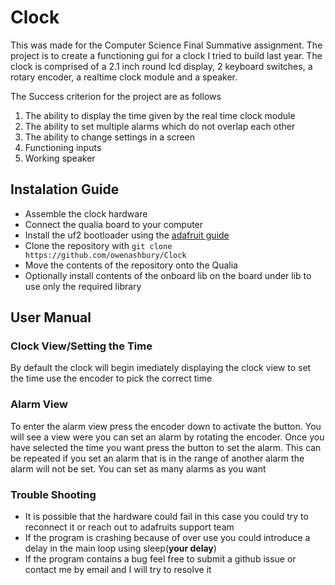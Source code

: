 # Clock
This was made for the Computer Science Final Summative assignment. The project is to create a functioning gui for a clock I tried to build last year. The clock is comprised of a 2.1 inch round lcd display, 2 keyboard switches, a rotary encoder, a realtime clock module and a speaker. 

The Success criterion for the project are as follows
1. The ability to display the time given by the real time clock module
2. The ability to set multiple alarms which do not overlap each other
3. The ability to change settings in a screen
4. Functioning inputs
5. Working speaker

## Instalation Guide
- Assemble the clock hardware
- Connect the qualia board to your computer
- Install the uf2 bootloader using the [adafruit guide](https://learn.adafruit.com/adafruit-qualia-esp32-s3-for-rgb666-displays/install-uf2-bootloader)
- Clone the repository with ```git clone https://github.com/owenashbury/Clock```
- Move the contents of the repository onto the Qualia
- Optionally install contents of the onboard lib on the board under lib to use only the required library

## User Manual 

### Clock View/Setting the Time
By default the clock will begin imediately displaying the clock view to set the time use the encoder to pick the correct time 

### Alarm View
To enter the alarm view press the encoder down to activate the button. You will see a view were you can set an alarm by rotating the encoder. Once you have selected the time you want press the button to set the alarm. This can be repeated if you set an alarm that is in the range of another alarm the alarm will not be set. You can set as many alarms as you want

### Trouble Shooting
- It is possible that the hardware could fail in this case you could try to reconnect it or reach out to adafruits support team
- If the program is crashing because of over use you could introduce a delay in the main loop using sleep(**your delay**)
- If the program contains a bug feel free to submit a github issue or contact me by email and I will try to resolve it
